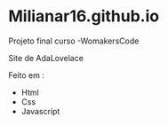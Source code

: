 # Milianar16.github.io

Projeto final curso -WomakersCode

Site de AdaLovelace

Feito em :
- Html
- Css
- Javascript

